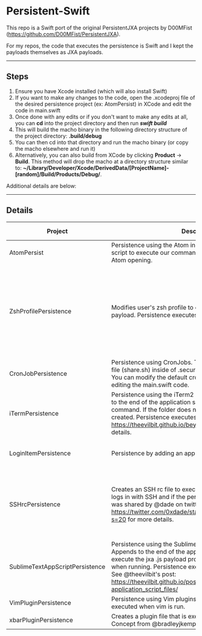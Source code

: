 # Persistent-Swift

This repo is a Swift port of the original PersistentJXA projects by D00MFist (https://github.com/D00MFist/PersistentJXA). 

For my repos, the code that executes the persistence is Swift and I kept the payloads themselves as JXA payloads. 

------------------
## Steps

1. Ensure you have Xcode installed (which will also install Swift)
2. If you want to make any changes to the code, open the .xcodeproj file of the desired persistence project (ex: AtomPersist) in XCode and edit the code in main.swift
3. Once done with any edits or if you don't want to make any edits at all, you can **cd** into the project directory and then run ***swift build***
4. This will build the macho binary in the following directory structure of the project directory: **.build/debug**
5. You can then cd into that directory and run the macho binary (or copy the macho elsewhere and run it)
6. Alternatively, you can also build from XCode by clicking **Product** -> **Build**. This method will drop the macho at a directory structure similar to: **~/Library/Developer/Xcode/DerivedData/[ProjectName]-[random]/Build/Products/Debug/**.

Additional details are below:

---------------------------
## Details

|Project	|          Description                      |	Usage	|Artifacts Created|	Commandline Commands Executed|
|---------|-------------------------------------------|--------|-----------------|-----------------------------|
|AtomPersist | Persistence using the Atom init script. Appends the Atom init script to execute our command. Persistence executes upon Atom opening.| ./AtomPersist [path_to_jxa_payload] | Modification to end of: /System/Volumes/Data/Users/{User}/.atom/init.coffee | Atom will run "osascript [payload] &" upon open|
|ZshProfilePersistence |Modifies user's zsh profile to execute the specified jxa js payload. Persistence executes on zsh terminal open. | ./ZshProfilePersistence [path_to_jxa_payload] [yes/no] | $HOME/.zshenv If you select "yes" for hidden file creation then: $HOME/.security/apple.sh and $HOME/.security/update.sh | If "no"  for hidden file creation, then the on disk jxa js payload is run directly from .zshenv; If "yes" for hidden file creation then: $HOME/.security/apple.sh and sh $HOME/.security/update.sh are dropped and run; both options use "osascript [payload] &" during payload execution|
|CronJobPersistence | Persistence using CronJobs. This script will create a hidden file (share.sh) inside of .security in the user’s home directory. You can modify the default cron job time interval 15 mins by editing the main.swift code. | ./CronJobPersistence [path_to_jxa_payload] | $HOME/.security/.share.sh, crontab entry| sh -c echo "$(echo '*/15 * * * * cd $HOME/.security && ./.share.sh' ; crontab -l)" | osascript [payload' &, crontab -, sh -c |
|iTermPersistence | Persistence using the iTerm2 application startup script. Adds to the end of the application script for iTerm2 to execute our command. If the folder does not exist then one will be created. Persistence executes upon iTerm2 opening. See https://theevilbit.github.io/beyond/beyond_0002/ for more details. | ./iTermAppScriptPersistence [path_to_js_jxa_payload] | creates a new file at /Library/Application Support/iTerm2/Scripts/AutoLaunch/iTerm.sh | osascript [path_to_app] &|
|LoginItemPersistence | Persistence by adding an app as a Login Item | ./LoginItemPersistence [app path] [true/false] | Will generate a pop-up if XPC access has not yet been granted from Terminal to System Events, since this implementation leverages System Events via NSAppleScript | N/A, as this uses the NSAppleScript API|
|SSHrcPersistence | Creates an SSH rc file to execute persistence when the user logs in with SSH and if the persistence process. This concept was shared by @dade on twitter: See https://twitter.com/0xdade/status/1373145566943711235?s=20 for more details. | ./SSHrcPersistence [path_to_jxa_payload] [yes/no]; note: if you select "yes", the callback will only live as long as the ssh session lasts. However, if you select "no", the callback will run independently of the ssh session and continue even after the session closes | ~/.ssh/rc created and if "yes" chosen, ~/.security/apple.sh and ~/.security/update.sh also created | osascript [payload]|
|SublimeTextAppScriptPersistence|Persistence using the Sublime Text application script. Appends to the end of the application script for Sublime to execute the jxa .js payload provided on the command line when running. Persistence executes upon Sublime opening. See @theevilbit's post: https://theevilbit.github.io/posts/macos_persisting_through-application_script_files/ | ./SublimeTextAppScriptPersistence [path_to_js_jxa_app] | modification to append to /Applications/Sublime Text.app/Contents/MacOS/sublime.py | python spawning -> osascript [payload] &|
|VimPluginPersistence | Persistence using Vim plugins. Creates a plugin file that is executed when vim is run.| ./VimPluginPersistence [path_to_js_jxa_app] | $HOME/.vim/plugin/d.vim created with a command to run the provided jxa js payload | osascript [payload] &|
|xbarPluginPersistence| Creates a plugin file that is executed when xbar is opened. Concept from @bradleyjkemp| ./xbarPluginPersistence [path_to_js_jxa_app] | $HOME/Library/Application Support/xbar/plugins/xbarUtil.py created | osascript [payload] &|
